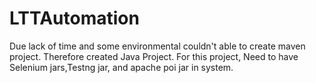 # LTTAutomation
Due lack of time and some environmental couldn't able to create maven project. Therefore created Java Project.
For this project, Need to have Selenium jars,Testng jar, and apache poi jar in system.
